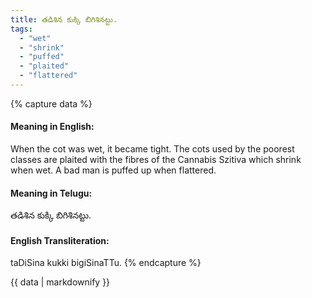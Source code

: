 ```yaml
---
title: తడిశిన కుక్కి బిగిశినట్టు.
tags:
  - "wet"
  - "shrink"
  - "puffed"
  - "plaited"
  - "flattered"
---
```


{% capture data %}
#### Meaning in English:
When the cot was wet, it became tight.
The cots used by the poorest classes are plaited with the fibres of the Cannabis Szitiva which shrink when wet.
A bad man is puffed up when flattered.

#### Meaning in Telugu:
తడిశిన కుక్కి బిగిశినట్టు.

#### English Transliteration:
taDiSina kukki bigiSinaTTu.
{% endcapture %}

{{ data | markdownify }}

